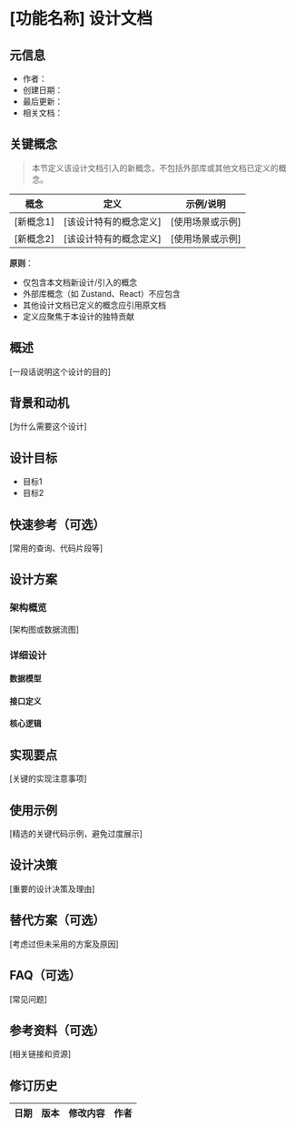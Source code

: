 # [功能名称] 设计文档

## 元信息

- 作者：
- 创建日期：
- 最后更新：
- 相关文档：

## 关键概念

> 本节定义该设计文档引入的新概念，不包括外部库或其他文档已定义的概念。

| 概念      | 定义                   | 示例/说明        |
| --------- | ---------------------- | ---------------- |
| [新概念1] | [该设计特有的概念定义] | [使用场景或示例] |
| [新概念2] | [该设计特有的概念定义] | [使用场景或示例] |

**原则**：

- 仅包含本文档新设计/引入的概念
- 外部库概念（如 Zustand、React）不应包含
- 其他设计文档已定义的概念应引用原文档
- 定义应聚焦于本设计的独特贡献

## 概述

[一段话说明这个设计的目的]

## 背景和动机

[为什么需要这个设计]

## 设计目标

- 目标1
- 目标2

## 快速参考（可选）

[常用的查询、代码片段等]

## 设计方案

### 架构概览

[架构图或数据流图]

### 详细设计

#### 数据模型

#### 接口定义

#### 核心逻辑

## 实现要点

[关键的实现注意事项]

## 使用示例

[精选的关键代码示例，避免过度展示]

## 设计决策

[重要的设计决策及理由]

## 替代方案（可选）

[考虑过但未采用的方案及原因]

## FAQ（可选）

[常见问题]

## 参考资料（可选）

[相关链接和资源]

## 修订历史

| 日期 | 版本 | 修改内容 | 作者 |
| ---- | ---- | -------- | ---- |
